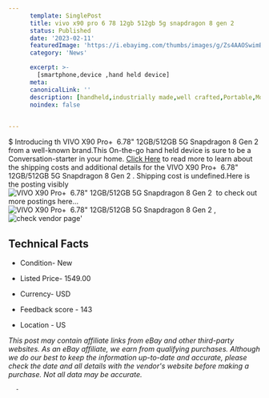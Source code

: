 ```yaml
---
      template: SinglePost
      title: vivo x90 pro 6 78 12gb 512gb 5g snapdragon 8 gen 2 
      status: Published
      date: '2023-02-11'
      featuredImage: 'https://i.ebayimg.com/thumbs/images/g/Zs4AAOSwimBjf35a/s-l225.jpg'
      category: 'News'

      excerpt: >-
        [smartphone,device ,hand held device]
      meta:
      canonicalLink: ''
      description: [handheld,industrially made,well crafted,Portable,Mobile,Compact,Convenient,Lightweight,Maneuverable,Man-portable,Miniature,Carriable,Hand-held,Light,Holdable,Transportable,Mobile device,Pocket-sized,On-the-go,Wireless,Cordless,Compact size,Convenient size, smartphone,device ,hand held device]
      noindex: false
      

---
```

$
      Introducing th VIVO X90 Pro+  6.78" 12GB/512GB 5G Snapdragon 8 Gen 2  from a well-known brand.This On-the-go hand held device is sure to be a Conversation-starter in your home. [Click Here](https://www.ebay.com/itm/155276764264?hash=item2427376468%3Ag%3AZs4AAOSwimBjf35a&mkevt=1&mkcid=1&mkrid=711-53200-19255-0&campid=%253CePNCampaignId%253E&customid=%253CreferenceId%253E&toolid=10049) to read more to learn about the shipping costs and additional details for the VIVO X90 Pro+  6.78" 12GB/512GB 5G Snapdragon 8 Gen 2 . Shipping cost is undefined.Here is the posting visibly ![VIVO X90 Pro+  6.78" 12GB/512GB 5G Snapdragon 8 Gen 2 ](https://i.ebayimg.com/thumbs/images/g/Zs4AAOSwimBjf35a/s-l225.jpg) to check out more postings here... ![VIVO X90 Pro+  6.78" 12GB/512GB 5G Snapdragon 8 Gen 2 ](https://i.ebayimg.com/images/g/Zs4AAOSwimBjf35a/s-l640.jpg), ![check vendor page](https://origin-galleryplus.ebayimg.com/ws/web/155276764264_2_0_1/225x225.jpg,https://origin-galleryplus.ebayimg.com/ws/web/155276764264_3_0_1/225x225.jpg,https://origin-galleryplus.ebayimg.com/ws/web/155276764264_4_0_1/225x225.jpg,https://origin-galleryplus.ebayimg.com/ws/web/155276764264_5_0_1/225x225.jpg)'

      

 ## Technical Facts 



     
      

 - Condition- New 


      

 - Listed Price- 1549.00 


      

 - Currency- USD 


      

 - Feedback score - 143 


      

 - Location - US 


      
      

 *_This post may contain affiliate links from eBay and other third-party websites. As an eBay affiliate, we earn from qualifying purchases. Although we do our best to keep the information up-to-date and accurate, please check the date and all details with the vendor's website before making a purchase. Not all data may be accurate._*




      -
